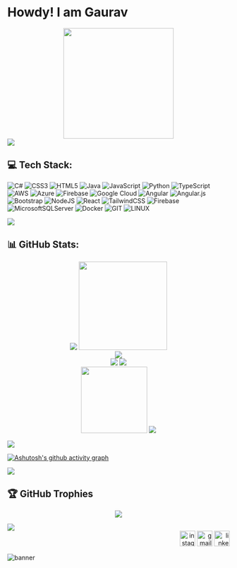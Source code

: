 # Howdy! I am Gaurav

<div align="center">
 <img src="https://github.com/b9aurav/b9aurav/assets/79157299/5f9e1afc-f469-499a-ae3e-e3fc67607a7e" width="250" height="250">
</div>

<img src="https://user-images.githubusercontent.com/74038190/212284100-561aa473-3905-4a80-b561-0d28506553ee.gif">

## 💻 Tech Stack:

![C#](https://img.shields.io/badge/c%23-%23239120.svg?style=for-the-badge&logo=c-sharp&logoColor=white) ![CSS3](https://img.shields.io/badge/css3-%231572B6.svg?style=for-the-badge&logo=css3&logoColor=white) ![HTML5](https://img.shields.io/badge/html5-%23E34F26.svg?style=for-the-badge&logo=html5&logoColor=white) ![Java](https://img.shields.io/badge/java-%23ED8B00.svg?style=for-the-badge&logo=openjdk&logoColor=white) ![JavaScript](https://img.shields.io/badge/javascript-%23323330.svg?style=for-the-badge&logo=javascript&logoColor=%23F7DF1E) ![Python](https://img.shields.io/badge/python-3670A0?style=for-the-badge&logo=python&logoColor=ffdd54) ![TypeScript](https://img.shields.io/badge/typescript-%23007ACC.svg?style=for-the-badge&logo=typescript&logoColor=white) ![AWS](https://img.shields.io/badge/AWS-%23FF9900.svg?style=for-the-badge&logo=amazon-aws&logoColor=white) ![Azure](https://img.shields.io/badge/azure-%230072C6.svg?style=for-the-badge&logo=microsoftazure&logoColor=white) ![Firebase](https://img.shields.io/badge/firebase-%23039BE5.svg?style=for-the-badge&logo=firebase) ![Google Cloud](https://img.shields.io/badge/GoogleCloud-%234285F4.svg?style=for-the-badge&logo=google-cloud&logoColor=white) ![Angular](https://img.shields.io/badge/angular-%23DD0031.svg?style=for-the-badge&logo=angular&logoColor=white) ![Angular.js](https://img.shields.io/badge/angular.js-%23E23237.svg?style=for-the-badge&logo=angularjs&logoColor=white) ![Bootstrap](https://img.shields.io/badge/bootstrap-%238511FA.svg?style=for-the-badge&logo=bootstrap&logoColor=white) ![NodeJS](https://img.shields.io/badge/node.js-6DA55F?style=for-the-badge&logo=node.js&logoColor=white) ![React](https://img.shields.io/badge/react-%2320232a.svg?style=for-the-badge&logo=react&logoColor=%2361DAFB) ![TailwindCSS](https://img.shields.io/badge/tailwindcss-%2338B2AC.svg?style=for-the-badge&logo=tailwind-css&logoColor=white) ![Firebase](https://img.shields.io/badge/Firebase-039BE5?style=for-the-badge&logo=Firebase&logoColor=white) ![MicrosoftSQLServer](https://img.shields.io/badge/Microsoft%20SQL%20Server-CC2927?style=for-the-badge&logo=microsoft%20sql%20server&logoColor=white) ![Docker](https://img.shields.io/badge/docker-%230db7ed.svg?style=for-the-badge&logo=docker&logoColor=white) ![GIT](https://img.shields.io/badge/Git-fc6d26?style=for-the-badge&logo=git&logoColor=white) ![LINUX](https://img.shields.io/badge/Linux-FCC624?style=for-the-badge&logo=linux&logoColor=black)

<img src="https://user-images.githubusercontent.com/74038190/212284100-561aa473-3905-4a80-b561-0d28506553ee.gif">

## 📊 GitHub Stats:

<div align="center">
 
 <img src="https://github-profile-summary-cards.vercel.app/api/cards/profile-details?username=b9aurav&theme=dark"> <img style="width: 200px; height: 200px;" src="https://user-images.githubusercontent.com/74038190/242390692-0b335028-1d3d-4ee5-b5b3-a373d499be7e.gif"><br>
 <img src="https://user-images.githubusercontent.com/74038190/212744287-14f66c13-5458-40dc-9244-8ff533fc8f4a.gif"> <br>
 ![](https://github-readme-streak-stats.herokuapp.com/?user=b9aurav&theme=dark&hide_border=false)
 <img src="https://user-images.githubusercontent.com/74038190/212744287-14f66c13-5458-40dc-9244-8ff533fc8f4a.gif"> <br>
 <img style="width: 150px; height: 150px;" src="https://user-images.githubusercontent.com/74038190/218265814-3084a4ba-809c-4135-afc0-8685d0f634b3.gif"> ![](https://github-readme-stats.vercel.app/api/top-langs/?username=b9aurav&theme=dark&hide_border=false&include_all_commits=false&count_private=true&layout=compact)

</div>

<img src="https://user-images.githubusercontent.com/74038190/212284100-561aa473-3905-4a80-b561-0d28506553ee.gif">

[![Ashutosh's github activity graph](https://github-readme-activity-graph.vercel.app/graph?username=b9aurav&theme=github-compact)](https://github.com/ashutosh00710/github-readme-activity-graph)

<img src="https://user-images.githubusercontent.com/74038190/212284100-561aa473-3905-4a80-b561-0d28506553ee.gif">

## 🏆 GitHub Trophies

<div align="center">
 
 ![](https://github-profile-trophy.vercel.app/?username=b9aurav&theme=radical&no-frame=false&no-bg=false&margin-w=4)
</div>

<img src="https://user-images.githubusercontent.com/74038190/212284100-561aa473-3905-4a80-b561-0d28506553ee.gif">

<div align="right">
  <a href="https://www.instagram.com/hey9aurav/"><img src="https://img.shields.io/static/v1?message=Instagram&logo=instagram&label=&color=E4405F&logoColor=white&labelColor=&style=for-the-badge" height="35" alt="instagram logo"  /></a>
  <a href="mailto:a9aurav@gmail.com"><img src="https://img.shields.io/static/v1?message=Gmail&logo=gmail&label=&color=D14836&logoColor=white&labelColor=&style=for-the-badge" height="35" alt="gmail logo"  /></a>
  <a href="https://www.linkedin.com/in/gaurav-bambhaniya/"><img src="https://img.shields.io/static/v1?message=LinkedIn&logo=linkedin&label=&color=0077B5&logoColor=white&labelColor=&style=for-the-badge" height="35" alt="linkedin logo"  /></a>
</div>

![banner](https://user-images.githubusercontent.com/79157299/210332073-50faa340-76f9-4d5d-9062-d4d673dad575.png)
